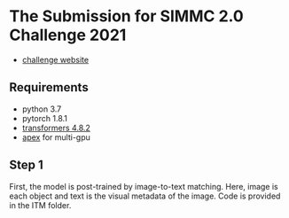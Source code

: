 # The Submission for SIMMC 2.0 Challenge 2021
- [challenge website](https://github.com/facebookresearch/simmc2)

## Requirements
- python 3.7
- pytorch 1.8.1
- [transformers 4.8.2](https://huggingface.co/transformers/v4.8.1/)
- [apex](https://github.com/NVIDIA/apex) for multi-gpu

## Step 1

First, the model is post-trained by image-to-text matching. Here, image is each object and text is the visual metadata of the image.
Code is provided in the ITM folder.